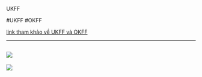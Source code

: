 UKFF 

#UKFF
#OKFF


[link tham khảo về UKFF và OKFF](
https://www.ctb.de/_wiki/swb/Massbezuege.php)

---
![](https://i.imgur.com/Sek3kE8.png)
---

![](https://i.imgur.com/peijei1.png)
